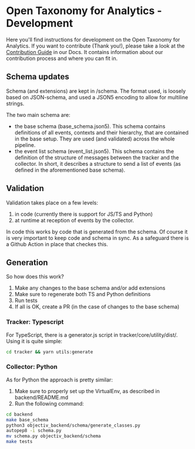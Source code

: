 # Open Taxonomy for Analytics - Development

Here you'll find instructions for development on the Open Taxonomy for Analytics. If you want to contribute (Thank you!), please take a look at the [Contribution Guide](https://www.objectiv.io/docs/home/the-project/contribute) in our Docs. It contains information about our contribution process and where you can fit in.

## Schema updates

Schema (and extensions) are kept in /schema. The format used, is loosely based on JSON-schema, and used a JSON5 encoding to allow for multiline strings.

The two main schema are:
- the base schema (base_schema.json5). This schema contains definitions of all events, contexts and their hierarchy, that are contained in the base setup. They are used (and validated) across the whole pipeline.
- the event list schema (event_list.json5). This schema contains the definition of the structure of messages between the tracker and the collector. In short, it describes a structure to send a list of events (as defined in the aforementioned base schema).

## Validation
Validation takes place on a few levels:
1. in code (currently there is support for JS/TS and Python)
2. at runtime at reception of events by the collector.

In code this works by code that is generated from the schema. Of course it is very important to keep code and schema in sync. As a safeguard there is a Github Action in place that checkes this.

## Generation
So how does this work?
1. Make any changes to the base schema and/or add extensions
2. Make sure to regenerate both TS and Python definitions
3. Run tests
4. If all is OK, create a PR (in the case of changes to the base schema)

### Tracker: Typescript
For TypeScript, there is a generator.js script in tracker/core/utility/dist/. Using it is quite simple:
```bash
cd tracker && yarn utils:generate
```

### Collector: Python
As for Python the approach is pretty similar:
1. Make sure to properly set up the VirtualEnv, as described in backend/README.md
2. Run the following command:
```bash
cd backend
make base_schema
python3 objectiv_backend/schema/generate_classes.py
autopep8 -i schema.py
mv schema.py objectiv_backend/schema
make tests
```

